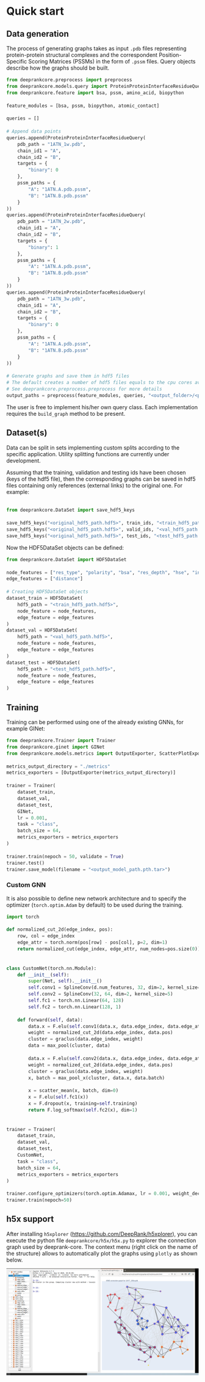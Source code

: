 # Quick start
## Data generation

The process of generating graphs takes as input `.pdb` files representing protein-protein structural complexes and the correspondent Position-Specific Scoring Matrices (PSSMs) in the form of `.pssm` files. Query objects describe how the graphs should be built.

```python
from deeprankcore.preprocess import preprocess
from deeprankcore.models.query import ProteinProteinInterfaceResidueQuery
from deeprankcore.feature import bsa, pssm, amino_acid, biopython

feature_modules = [bsa, pssm, biopython, atomic_contact]

queries = []

# Append data points
queries.append(ProteinProteinInterfaceResidueQuery(
    pdb_path = "1ATN_1w.pdb",
    chain_id1 = "A",
    chain_id2 = "B",
    targets = {
        "binary": 0
    },
    pssm_paths = {
        "A": "1ATN.A.pdb.pssm",
        "B": "1ATN.B.pdb.pssm"
    }
))
queries.append(ProteinProteinInterfaceResidueQuery(
    pdb_path = "1ATN_2w.pdb",
    chain_id1 = "A",
    chain_id2 = "B",
    targets = {
        "binary": 1
    },
    pssm_paths = {
        "A": "1ATN.A.pdb.pssm",
        "B": "1ATN.B.pdb.pssm"
    }
))
queries.append(ProteinProteinInterfaceResidueQuery(
    pdb_path = "1ATN_3w.pdb",
    chain_id1 = "A",
    chain_id2 = "B",
    targets = {
        "binary": 0
    },
    pssm_paths = {
        "A": "1ATN.A.pdb.pssm",
        "B": "1ATN.B.pdb.pssm"
    }
))

# Generate graphs and save them in hdf5 files
# The default creates a number of hdf5 files equals to the cpu cores available
# See deeprankcore.preprocess.preprocess for more details
output_paths = preprocess(feature_modules, queries, "<output_folder>/<prefix_for_outputs>")

```

The user is free to implement his/her own query class. Each implementation requires the `build_graph` method to be present.


## Dataset(s)

Data can be split in sets implementing custom splits according to the specific application. Utility splitting functions are currently under development.

Assuming that the training, validation and testing ids have been chosen (keys of the hdf5 file), then the corresponding graphs can be saved in hdf5 files containing only references (external links) to the original one. For example:

```python

from deeprankcore.DataSet import save_hdf5_keys

save_hdf5_keys("<original_hdf5_path.hdf5>", train_ids, "<train_hdf5_path.hdf5>")
save_hdf5_keys("<original_hdf5_path.hdf5>", valid_ids, "<val_hdf5_path.hdf5>")
save_hdf5_keys("<original_hdf5_path.hdf5>", test_ids, "<test_hdf5_path.hdf5>")
```

Now the HDF5DataSet objects can be defined:

```python
from deeprankcore.DataSet import HDF5DataSet

node_features = ["res_type", "polarity", "bsa", "res_depth", "hse", "info_content", "pssm"]
edge_features = ["distance"]

# Creating HDF5DataSet objects
dataset_train = HDF5DataSet(
    hdf5_path = "<train_hdf5_path.hdf5>",
    node_feature = node_features,
    edge_feature = edge_features
)
dataset_val = HDF5DataSet(
    hdf5_path = "<val_hdf5_path.hdf5>",
    node_feature = node_features,
    edge_feature = edge_features
)
dataset_test = HDF5DataSet(
    hdf5_path = "<test_hdf5_path.hdf5>",
    node_feature = node_features,
    edge_feature = edge_features
)
```
## Training

Training can be performed using one of the already existing GNNs, for example GINet:

```python
from deeprankcore.Trainer import Trainer
from deeprankcore.ginet import GINet
from deeprankcore.models.metrics import OutputExporter, ScatterPlotExporter

metrics_output_directory = "./metrics"
metrics_exporters = [OutputExporter(metrics_output_directory)]

trainer = Trainer(
    dataset_train,
    dataset_val,
    dataset_test,
    GINet,
    lr = 0.001,
    task = "class",
    batch_size = 64,
    metrics_exporters = metrics_exporters
)

trainer.train(nepoch = 50, validate = True)
trainer.test()
trainer.save_model(filename = "<output_model_path.pth.tar>")
```


### Custom GNN

It is also possible to define new network architecture and to specify the optimizer (`torch.optim.Adam` by default) to be used during the training.

```python
import torch 

def normalized_cut_2d(edge_index, pos):
    row, col = edge_index
    edge_attr = torch.norm(pos[row] - pos[col], p=2, dim=1)
    return normalized_cut(edge_index, edge_attr, num_nodes=pos.size(0))


class CustomNet(torch.nn.Module):
    def __init__(self):
        super(Net, self).__init__()
        self.conv1 = SplineConv(d.num_features, 32, dim=2, kernel_size=5)
        self.conv2 = SplineConv(32, 64, dim=2, kernel_size=5)
        self.fc1 = torch.nn.Linear(64, 128)
        self.fc2 = torch.nn.Linear(128, 1)

    def forward(self, data):
        data.x = F.elu(self.conv1(data.x, data.edge_index, data.edge_attr))
        weight = normalized_cut_2d(data.edge_index, data.pos)
        cluster = graclus(data.edge_index, weight)
        data = max_pool(cluster, data)

        data.x = F.elu(self.conv2(data.x, data.edge_index, data.edge_attr))
        weight = normalized_cut_2d(data.edge_index, data.pos)
        cluster = graclus(data.edge_index, weight)
        x, batch = max_pool_x(cluster, data.x, data.batch)

        x = scatter_mean(x, batch, dim=0)
        x = F.elu(self.fc1(x))
        x = F.dropout(x, training=self.training)
        return F.log_softmax(self.fc2(x), dim=1)


trainer = Trainer(
    dataset_train,
    dataset_val,
    dataset_test,
    CustomNet,
    task = "class",
    batch_size = 64,
    metrics_exporters = metrics_exporters
)

trainer.configure_optimizers(torch.optim.Adamax, lr = 0.001, weight_decay = 1e-04)
trainer.train(nepoch=50)
```

## h5x support

After installing  `h5xplorer`  (https://github.com/DeepRank/h5xplorer), you can execute the python file `deeprankcore/h5x/h5x.py` to explorer the connection graph used by deeprank-core. The context menu (right click on the name of the structure) allows to automatically plot the graphs using `plotly` as shown below.

![alt-text](./h5_deeprankcore.png)
